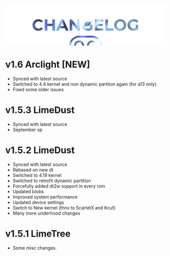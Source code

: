  <img src="https://raw.githubusercontent.com/DroidX-UI-Devices/Official_Devices/13/banners/changelogs.png" />

# v1.6 Arclight [NEW]
- Synced with latest source
- Switched to 4.4 kernel and non dynamic partiton again (for a13 only)
- Fixed some older issues

# v1.5.3 LimeDust
- Synced with latest source
- September sp

# v1.5.2 LimeDust

- Synced with latest source
- Rebased on new dt
- Switched to 4.19 kernel
- Switched to retrofit dynamic partition
- Forcefully added dt2w support in every rom
- Updated blobs
- Improved system performance
- Updated device settings
- Switch to New kernel (thnx to ScarletX and Kcuf)
- Many more underhood changes

# v1.5.1 LimeTree

- Some misc changes.
